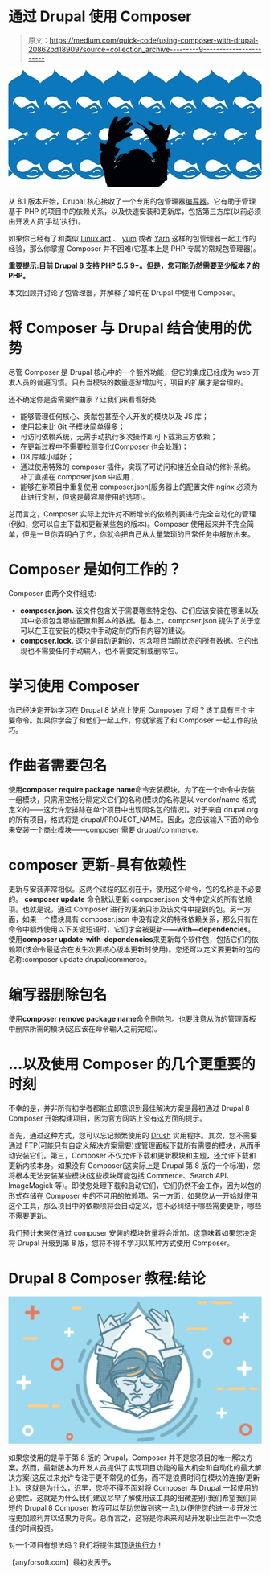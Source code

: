 # 通过 Drupal 使用 Composer

> 原文：<https://medium.com/quick-code/using-composer-with-drupal-20862bd18909?source=collection_archive---------9----------------------->

![](img/8540ce2e466379531d3340e7a70e2a57.png)

从 8.1 版本开始，Drupal 核心接收了一个专用的包管理器[编写器](https://www.drupal.org/docs/develop/using-composer)。它有助于管理基于 PHP 的项目中的依赖关系，以及快速安装和更新库，包括第三方库(以前必须由开发人员‘手动’执行)。

如果你已经有了和类似 [Linux apt](https://itsfoss.com/apt-command-guide/) 、 [yum](http://yum.baseurl.org/) 或者 [Yarn](https://yarnpkg.com/) 这样的包管理器一起工作的经验，那么你掌握 Composer 并不困难(它基本上是 PHP 专属的常规包管理器)。

**重要提示:目前 Drupal 8 支持 PHP 5.5.9+。但是，您可能仍然需要至少版本 7 的 PHP。**

本文回顾并讨论了包管理器，并解释了如何在 Drupal 中使用 Composer。

# 将 Composer 与 Drupal 结合使用的优势

尽管 Composer 是 Drupal 核心中的一个额外功能，但它的集成已经成为 web 开发人员的普遍习惯。只有当模块的数量逐渐增加时，项目的扩展才是合理的。

还不确定你是否需要作曲家？让我们来看看好处:

*   能够管理任何核心、贡献包甚至个人开发的模块以及 JS 库；
*   使用起来比 Git 子模块简单得多；
*   可访问依赖系统，无需手动执行多次操作即可下载第三方依赖；
*   在更新过程中不需要检测变化(Composer 也会处理)；
*   D8 库越小越好；
*   通过使用特殊的 composer 插件，实现了可访问和接近全自动的修补系统。补丁直接在 composer.json 中应用；
*   能够在新项目中重复使用 composer.json(服务器上的配置文件 nginx 必须为此进行定制，但这是最容易使用的选项)。

总而言之，Composer 实际上允许对不断增长的依赖列表进行完全自动化的管理(例如，您可以自主下载和更新某些包的版本)。Composer 使用起来并不完全简单，但是一旦你弄明白了它，你就会把自己从大量繁琐的日常任务中解放出来。

# Composer 是如何工作的？

Composer 由两个文件组成:

*   **composer.json.** 该文件包含关于需要哪些特定包、它们应该安装在哪里以及其中必须包含哪些配置和脚本的数据。基本上，composer.json 提供了关于您可以在正在安装的模块中手动定制的所有内容的建议。
*   **composer.lock.** 这个是自动更新的，包含项目当前状态的所有数据。它的出现也不需要任何手动输入，也不需要定制或删除它。

# 学习使用 Composer

你已经决定开始学习在 Drupal 8 站点上使用 Composer 了吗？该工具有三个主要命令。如果你学会了和他们一起工作，你就掌握了和 Composer 一起工作的技巧。

# 作曲者需要包名

使用**composer require package name**命令安装模块。为了在一个命令中安装一组模块，只需用空格分隔定义它们的名称(模块的名称是以 vendor/name 格式定义的——这允许您排除在单个项目中出现同名包的情况)。对于来自 drupal.org 的所有项目，格式将是 drupal/PROJECT_NAME。因此，您应该输入下面的命令来安装一个商业模块——composer 需要 drupal/commerce。

# composer 更新-具有依赖性

更新与安装非常相似。这两个过程的区别在于，使用这个命令，包的名称是不必要的。 **composer update** 命令默认更新 composer.json 文件中定义的所有依赖项。也就是说，通过 Composer 进行的更新只涉及该文件中提到的包。另一方面，如果一个模块具有 composer.json 中没有定义的特殊依赖关系，那么只有在命令中额外使用以下关键短语时，它们才会被更新—**—with—dependencies**。使用**composer update-with-dependencies**来更新每个软件包，包括它们的依赖项(该命令最适合在发生次要核心版本更新时使用)。您还可以定义要更新的包的名称:composer update drupal/commerce。

# 编写器删除包名

使用**composer remove package name**命令删除包。也要注意从你的管理面板中删除所需的模块(这应该在命令输入之前完成)。

# …以及使用 Composer 的几个更重要的时刻

不幸的是，并非所有初学者都能立即意识到最佳解决方案是最初通过 Drupal 8 Composer 开始构建项目，因为官方网站上没有这方面的提示。

首先，通过这种方式，您可以忘记频繁使用的 [Drush](https://www.drupal.org/project/drush) 实用程序。其次，您不需要通过 FTP(可能只有自定义解决方案需要)或管理面板下载所有需要的模块，从而手动安装它们。第三，Composer 不仅允许下载和更新模块和主题，还允许下载和更新内核本身。如果没有 Composer(这实际上是 Drupal 第 8 版的一个标准)，您将根本无法安装某些模块(这些模块可能包括 Commerce、Search API、ImageMagick 等)。即使您处理下载和启动它们，它们仍然不会工作，因为以包的形式存储在 Composer 中的不可用的依赖项。另一方面，如果您从一开始就使用这个工具，那么项目中的依赖项将会自动定义，您不必纠结于哪些需要更新，哪些不需要更新。

我们预计未来仅通过 composer 安装的模块数量将会增加。这意味着如果您决定将 Drupal 升级到第 8 版，您将不得不学习以某种方式使用 Composer。

# Drupal 8 Composer 教程:结论

![](img/6e7082c4f8e828afc22b22461bab6915.png)

如果您使用的是早于第 8 版的 Drupal，Composer 并不是您项目的唯一解决方案。然而，最新版本为开发人员提供了实现项目功能的最大机会和自动化的最大解决方案(这反过来允许专注于更不常见的任务，而不是浪费时间在模块的连接/更新上)。这就是为什么，迟早，您将不得不面对将 Composer 与 Drupal 一起使用的必要性。这就是为什么我们建议尽早了解使用该工具的细微差别(我们希望我们简短的 Drupal 8 Composer 教程可以帮助您做到这一点),以便使您的进一步开发过程更加顺利并以结果为导向。总而言之，这将是你未来网站开发职业生涯中一次绝佳的时间投资。

对一个项目有想法吗？我们将提供其[顶级执行力](https://anyforsoft.com/)！

【anyforsoft.com】最初发表于[](https://anyforsoft.com/blog/using-composer-drupal)**。**